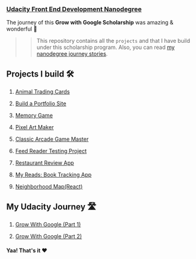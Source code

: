 ### **[Udacity Front End Development Nanodegree](https://www.udacity.com/course/front-end-web-developer-nanodegree--nd0011)**

The journey of this **Grow with Google Scholarship** was amazing & wonderful 🌸

>> This repository contains all the `projects` and that I have build under this scholarship program. Also, you can read [my nanodegree journey stories]().

## Projects I build 🛠

 1. [Animal Trading Cards](https://github.com/archanaserver/udacity-frontend-nd-projects/tree/master/%231-web-foundations/animal-trading-cards)

2. [Build a Portfolio Site](https://github.com/archanaserver/udacity-frontend-nd-projects/tree/master/%231-web-foundations/portfolio-site)

3. [Memory Game](https://github.com/archanaserver/udacity-frontend-nd-projects/tree/master/%232-web-programming-with-JS/memory-game)

4. [Pixel Art Maker](https://github.com/archanaserver/udacity-frontend-nd-projects/tree/master/%232-web-programming-with-JS/pixel-art-maker)

5. [Classic Arcade Game Master](https://github.com/archanaserver/udacity-frontend-nd-projects/tree/master/%233-exploring-JS-Objects-Tools-and-Testing/classic-arcade-game-master)

6. [Feed Reader Testing Project](https://github.com/archanaserver/udacity-frontend-nd-projects/tree/master/%233-exploring-JS-Objects-Tools-and-Testing/feed-reader-testing-project4)

7. [Restaurant Review App](https://github.com/archanaserver/udacity-frontend-nd-projects/tree/master/%234-frontend-applications/fend-restaurant-reviews-project5)

8. [My Reads: Book Tracking App](https://github.com/archanaserver/udacity-frontend-nd-projects/tree/master/%235-building-with-react/myReads-app)

9. [Neighborhood Map(React)](<https://github.com/archanaserver/udacity-frontend-nd-projects/tree/master/%235-building-with-react/neighborhood-map(react)-project7>)

## My Udacity Journey 🛣

1. [Grow With Google (Part 1)](https://medium.com/@archanaserver/grow-with-google-652c87dc5fce)

2. [Grow With Google (Part 2)](myStory.md)

#### Yaa! That's it ♥️
